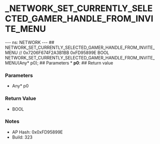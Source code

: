 # _NETWORK_SET_CURRENTLY_SELECTED_GAMER_HANDLE_FROM_INVITE_MENU

--- ns: NETWORK --- ## NETWORK_SET_CURRENTLY_SELECTED_GAMER_HANDLE_FROM_INVITE_MENU  // 0x7206F674F2A3B1BB 0xFD95899E BOOL NETWORK_SET_CURRENTLY_SELECTED_GAMER_HANDLE_FROM_INVITE_MENU(Any* p0);   ## Parameters * **p0**:  ## Return value

### Parameters
* Any* p0

### Return Value
* BOOL

### Notes
* AP Hash: 0x0xFD95899E
* Build: 323

